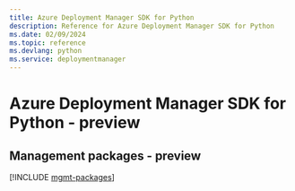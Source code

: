 ```yaml
---
title: Azure Deployment Manager SDK for Python
description: Reference for Azure Deployment Manager SDK for Python
ms.date: 02/09/2024
ms.topic: reference
ms.devlang: python
ms.service: deploymentmanager
---
```

# Azure Deployment Manager SDK for Python - preview

## Management packages - preview
[!INCLUDE [mgmt-packages](deployment-manager-mgmt-index.md)]